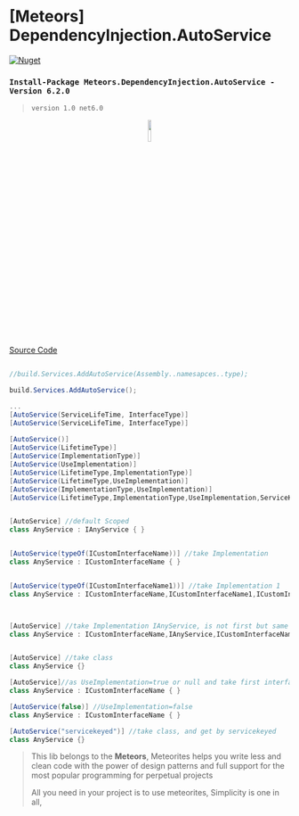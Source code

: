 # [Meteors]  DependencyInjection.AutoService
[<img alt="Nuget" src="https://img.shields.io/nuget/dt/Meteors.DependencyInjection.AutoService?color=green&logo=nuget&logoColor=blue&style=for-the-badge">](https://www.nuget.org/packages/Meteors.DependencyInjection.AutoService/)

### ``Install-Package Meteors.DependencyInjection.AutoService -Version 6.2.0``

> `version 1.0 net6.0`

<p align="center">
<img width="10%" src="https://user-images.githubusercontent.com/48151918/175791394-3913f060-5551-435c-adda-5bc487964f1c.png" />
</p>

[Source Code](https://github.com/MhozaifaA/DependencyInjection.AutoService)

``` C#

//build.Services.AddAutoService(Assembly..namesapces..type);

build.Services.AddAutoService();

...
[AutoService(ServiceLifeTime, InterfaceType)]
[AutoService(ServiceLifeTime, InterfaceType)]
   
[AutoService()]
[AutoService(LifetimeType)]
[AutoService(ImplementationType)]
[AutoService(UseImplementation)]
[AutoService(LifetimeType,ImplementationType)]
[AutoService(LifetimeType,UseImplementation)]
[AutoService(ImplementationType,UseImplementation)] 
[AutoService(LifetimeType,ImplementationType,UseImplementation,ServiceKey)]


[AutoService] //default Scoped
class AnyService : IAnyService { }


[AutoService(typeOf(ICustomInterfaceName))] //take Implementation
class AnyService : ICustomInterfaceName { }


[AutoService(typeOf(ICustomInterfaceName1))] //take Implementation 1
class AnyService : ICustomInterfaceName,ICustomInterfaceName1,ICustomInterfaceName2 { }



[AutoService] //take Implementation IAnyService, is not first but same I + service-name
class AnyService : ICustomInterfaceName,IAnyService,ICustomInterfaceName2 { }


[AutoService] //take class
class AnyService {}

[AutoService]//as UseImplementation=true or null and take first interface
class AnyService : ICustomInterfaceName { }

[AutoService(false)] //UseImplementation=false
class AnyService : ICustomInterfaceName { }

[AutoService("servicekeyed")] //take class, and get by servicekeyed
class AnyService {}


```




> This lib belongs to the **Meteors**,
> Meteorites helps you write less and clean code with the power of design patterns and full support for the most popular programming for perpetual projects
>
> All you need in your project is to use meteorites,
> Simplicity is one in all,

